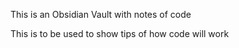 
This is an Obsidian Vault with notes of code

This is to be used to show tips of how code will work